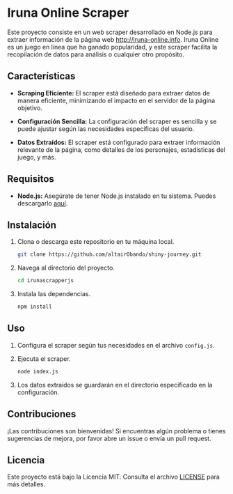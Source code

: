 # Iruna Online Scraper

Este proyecto consiste en un web scraper desarrollado en Node.js para extraer información de la página web http://iruna-online.info. Iruna Online es un juego en línea que ha ganado popularidad, y este scraper facilita la recopilación de datos para análisis o cualquier otro propósito.

## Características

- **Scraping Eficiente:** El scraper está diseñado para extraer datos de manera eficiente, minimizando el impacto en el servidor de la página objetivo.
  
- **Configuración Sencilla:** La configuración del scraper es sencilla y se puede ajustar según las necesidades específicas del usuario.

- **Datos Extraídos:** El scraper está configurado para extraer información relevante de la página, como detalles de los personajes, estadísticas del juego, y más.

## Requisitos

- **Node.js:** Asegúrate de tener Node.js instalado en tu sistema. Puedes descargarlo [aquí](https://nodejs.org/).

## Instalación

1. Clona o descarga este repositorio en tu máquina local.

    ```bash
    git clone https://github.com/altairObando/shiny-journey.git
    ```

2. Navega al directorio del proyecto.

    ```bash
    cd irunascrapperjs
    ```

3. Instala las dependencias.

    ```bash
    npm install
    ```

## Uso

1. Configura el scraper según tus necesidades en el archivo `config.js`.

2. Ejecuta el scraper.

    ```bash
    node index.js
    ```

3. Los datos extraídos se guardarán en el directorio especificado en la configuración.

## Contribuciones

¡Las contribuciones son bienvenidas! Si encuentras algún problema o tienes sugerencias de mejora, por favor abre un issue o envía un pull request.

## Licencia

Este proyecto está bajo la Licencia MIT. Consulta el archivo [LICENSE](LICENSE) para más detalles.
